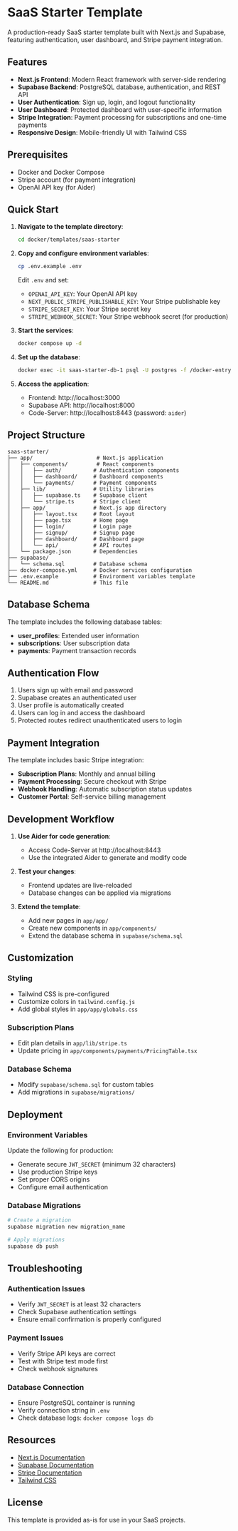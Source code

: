 # SaaS Starter Template

A production-ready SaaS starter template built with Next.js and Supabase, featuring authentication, user dashboard, and Stripe payment integration.

## Features

- **Next.js Frontend**: Modern React framework with server-side rendering
- **Supabase Backend**: PostgreSQL database, authentication, and REST API
- **User Authentication**: Sign up, login, and logout functionality
- **User Dashboard**: Protected dashboard with user-specific information
- **Stripe Integration**: Payment processing for subscriptions and one-time payments
- **Responsive Design**: Mobile-friendly UI with Tailwind CSS

## Prerequisites

- Docker and Docker Compose
- Stripe account (for payment integration)
- OpenAI API key (for Aider)

## Quick Start

1. **Navigate to the template directory**:
   ```bash
   cd docker/templates/saas-starter
   ```

2. **Copy and configure environment variables**:
   ```bash
   cp .env.example .env
   ```
   
   Edit `.env` and set:
   - `OPENAI_API_KEY`: Your OpenAI API key
   - `NEXT_PUBLIC_STRIPE_PUBLISHABLE_KEY`: Your Stripe publishable key
   - `STRIPE_SECRET_KEY`: Your Stripe secret key
   - `STRIPE_WEBHOOK_SECRET`: Your Stripe webhook secret (for production)

3. **Start the services**:
   ```bash
   docker compose up -d
   ```

4. **Set up the database**:
   ```bash
   docker exec -it saas-starter-db-1 psql -U postgres -f /docker-entrypoint-initdb.d/schema.sql
   ```

5. **Access the application**:
   - Frontend: http://localhost:3000
   - Supabase API: http://localhost:8000
   - Code-Server: http://localhost:8443 (password: `aider`)

## Project Structure

```
saas-starter/
├── app/                    # Next.js application
│   ├── components/         # React components
│   │   ├── auth/          # Authentication components
│   │   ├── dashboard/     # Dashboard components
│   │   └── payments/      # Payment components
│   ├── lib/               # Utility libraries
│   │   ├── supabase.ts    # Supabase client
│   │   └── stripe.ts      # Stripe client
│   ├── app/               # Next.js app directory
│   │   ├── layout.tsx     # Root layout
│   │   ├── page.tsx       # Home page
│   │   ├── login/         # Login page
│   │   ├── signup/        # Signup page
│   │   ├── dashboard/     # Dashboard page
│   │   └── api/           # API routes
│   └── package.json       # Dependencies
├── supabase/
│   └── schema.sql         # Database schema
├── docker-compose.yml     # Docker services configuration
├── .env.example           # Environment variables template
└── README.md              # This file
```

## Database Schema

The template includes the following database tables:

- **user_profiles**: Extended user information
- **subscriptions**: User subscription data
- **payments**: Payment transaction records

## Authentication Flow

1. Users sign up with email and password
2. Supabase creates an authenticated user
3. User profile is automatically created
4. Users can log in and access the dashboard
5. Protected routes redirect unauthenticated users to login

## Payment Integration

The template includes basic Stripe integration:

- **Subscription Plans**: Monthly and annual billing
- **Payment Processing**: Secure checkout with Stripe
- **Webhook Handling**: Automatic subscription status updates
- **Customer Portal**: Self-service billing management

## Development Workflow

1. **Use Aider for code generation**:
   - Access Code-Server at http://localhost:8443
   - Use the integrated Aider to generate and modify code
   
2. **Test your changes**:
   - Frontend updates are live-reloaded
   - Database changes can be applied via migrations
   
3. **Extend the template**:
   - Add new pages in `app/app/`
   - Create new components in `app/components/`
   - Extend the database schema in `supabase/schema.sql`

## Customization

### Styling
- Tailwind CSS is pre-configured
- Customize colors in `tailwind.config.js`
- Add global styles in `app/app/globals.css`

### Subscription Plans
- Edit plan details in `app/lib/stripe.ts`
- Update pricing in `app/components/payments/PricingTable.tsx`

### Database Schema
- Modify `supabase/schema.sql` for custom tables
- Add migrations in `supabase/migrations/`

## Deployment

### Environment Variables
Update the following for production:
- Generate secure `JWT_SECRET` (minimum 32 characters)
- Use production Stripe keys
- Set proper CORS origins
- Configure email authentication

### Database Migrations
```bash
# Create a migration
supabase migration new migration_name

# Apply migrations
supabase db push
```

## Troubleshooting

### Authentication Issues
- Verify `JWT_SECRET` is at least 32 characters
- Check Supabase authentication settings
- Ensure email confirmation is properly configured

### Payment Issues
- Verify Stripe API keys are correct
- Test with Stripe test mode first
- Check webhook signatures

### Database Connection
- Ensure PostgreSQL container is running
- Verify connection string in `.env`
- Check database logs: `docker compose logs db`

## Resources

- [Next.js Documentation](https://nextjs.org/docs)
- [Supabase Documentation](https://supabase.com/docs)
- [Stripe Documentation](https://stripe.com/docs)
- [Tailwind CSS](https://tailwindcss.com/docs)

## License

This template is provided as-is for use in your SaaS projects.
